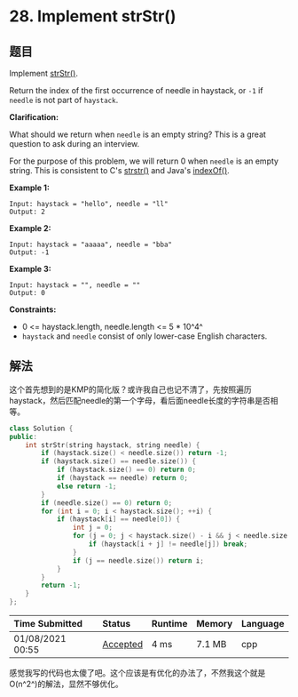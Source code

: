 # 28. Implement strStr()

## 题目

Implement [strStr()](http://www.cplusplus.com/reference/cstring/strstr/).

Return the index of the first occurrence of needle in haystack, or `-1` if `needle` is not part of `haystack`.

**Clarification:**

What should we return when `needle` is an empty string? This is a great question to ask during an interview.

For the purpose of this problem, we will return 0 when `needle` is an empty string. This is consistent to C's [strstr()](http://www.cplusplus.com/reference/cstring/strstr/) and Java's [indexOf()](https://docs.oracle.com/javase/7/docs/api/java/lang/String.html#indexOf(java.lang.String)).

 

**Example 1:**

```
Input: haystack = "hello", needle = "ll"
Output: 2
```

**Example 2:**

```
Input: haystack = "aaaaa", needle = "bba"
Output: -1
```

**Example 3:**

```
Input: haystack = "", needle = ""
Output: 0
```

 

**Constraints:**

- 0 <= haystack.length, needle.length <= 5 * 10^4^
- `haystack` and `needle` consist of only lower-case English characters.

## 解法

这个首先想到的是KMP的简化版？或许我自己也记不清了，先按照遍历haystack，然后匹配needle的第一个字母，看后面needle长度的字符串是否相等。

```c++
class Solution {
public:
    int strStr(string haystack, string needle) {
        if (haystack.size() < needle.size()) return -1;
        if (haystack.size() == needle.size()) {
            if (haystack.size() == 0) return 0;
            if (haystack == needle) return 0;
            else return -1;
        }
        if (needle.size() == 0) return 0;
        for (int i = 0; i < haystack.size(); ++i) {
            if (haystack[i] == needle[0]) {
                int j = 0;
                for (j = 0; j < haystack.size() - i && j < needle.size(); ++j) {
                    if (haystack[i + j] != needle[j]) break;
                }
                if (j == needle.size()) return i;
            }
        }
        return -1;
    }
};
```

| Time Submitted   | Status                                                       | Runtime | Memory | Language |
| :--------------- | :----------------------------------------------------------- | :------ | :----- | :------- |
| 01/08/2021 00:55 | [Accepted](https://leetcode.com/submissions/detail/439871389/) | 4 ms    | 7.1 MB | cpp      |

感觉我写的代码也太傻了吧。这个应该是有优化的办法了，不然我这个就是O(n^2^)的解法，显然不够优化。